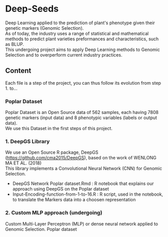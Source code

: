 # Deep-Seeds

Deep Learning applied to the prediction of plant's phenotype given their genetic markers (Genomic Selection).<br>
As of today, the industry uses a range of statistical and mathematical methods to predict plant varieties preformances and characteristics, such as BLUP.<br> 
This undergoing project aims to apply Deep Learning methods to Genomic Selection and to overperform current industry practices.

## Content 

Each file is a step of the project, you can thus follow its evolution from step 1. to...

### Poplar Dataset

Poplar Dataset is an Open Source data of 562 samples, each having 7808 genetic markers (input data) and 8 phenotypic variables (labels or output data). <br>
We use this Dataset in the first steps of this project. 

### 1. DeepGS Library 

We use an Open Source R package, DeepGS (https://github.com/cma2015/DeepGS), based on the work of WENLONG MA ET AL. (2018) <br>
This library implements a Convolutional Neural Network (CNN) for Genomic Selection.

- DeepGS Network Poplar dataset.Rmd : R notebook that explains our approach using DeepGS on the Poplar dataset
- Input-Encoding-function-from-1-to-16.R : R script, used in the notebook, to translate the Markers data into a choosen representation 

### 2. Custom MLP approach (undergoing)

Custom Multi-Layer Perceptron (MLP) or dense neural network applied to Genomic Selection. 
Poplar dataset
